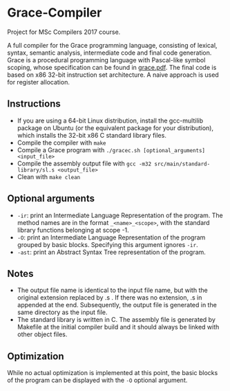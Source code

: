 # Grace-Compiler

Project for MSc Compilers 2017 course.

A full compiler for the Grace programming language, consisting of lexical, syntax,
semantic analysis, intermediate code and final code generation. Grace is a
procedural programming language with Pascal-like symbol scoping, whose specification
can be found in [grace.pdf](https://github.com/iPapatsoris/Grace-Compiler/blob/master/grace.pdf). The final code is based on x86 32-bit instruction set architecture.
A naive approach is used for register allocation.

## Instructions
 * If you are using a 64-bit Linux distribution, install the gcc-multilib
package on Ubuntu (or the equivalent package for your distribution),
which installs the 32-bit x86 C standard library files.
 * Compile the compiler with `make`
 * Compile a Grace program with `./gracec.sh [optional_arguments] <input_file>`
 * Compile the assembly output file with `gcc -m32 src/main/standard-library/sl.s <output_file>`
 * Clean with `make clean`

## Optional arguments
  * `-ir`: print an Intermediate Language Representation of the program. The method names are in the format `_<name>_<scope>`, with the standard library functions belonging at scope -1.
  * `-O`: print an Intermediate Language Representation of the program grouped by basic blocks. Specifying this argument ignores `-ir`.
  * `-ast`: print an Abstract Syntax Tree representation of the program.

## Notes
 * The output file name is identical to the input file name, but with the original extension replaced by .s . If there was no extension, .s in appended at the end. Subsequently, the output file is generated in the same directory as the input file.
 * The standard library is written in C. The assembly file is generated by Makefile at the initial compiler build and it should always be linked with other object files.

## Optimization
While no actual optimization is implemented at this point, the basic blocks of the
program can be displayed with the `-O` optional argument.
